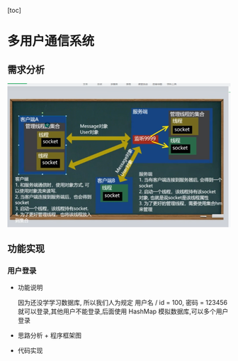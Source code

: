 [toc]

# 多用户通信系统

## 需求分析

![](../images/Java多用户通信系统需求分析.png)

## 功能实现

### 用户登录

- 功能说明

  因为还没学学习数据库, 所以我们人为规定 用户名 / id = 100, 密码 = 123456 就可以登录,其他用户不能登录,后面使用 HashMap 模拟数据库,可以多个用户登录

- 思路分析 + 程序框架图

- 代码实现